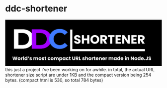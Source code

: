 # ddc-shortener
![image info](./Logo.png)
this just a project i've been working on for awhile. 
in total, the actual URL shortener size script are under 1KB and the compact version being 254 bytes. (compact html is 530, so total 784 bytes)

